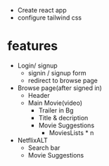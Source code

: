 - Create react app
- configure tailwind css


# features 
- Login/ signup 
    - signin / signup form
    - redirect to browse page
- Browse page(after signed in)
    - Header
    - Main Movie(video)
        - Trailer in Bg
        - Title & decription
        - Movie Suggestions
            - MoviesLists * n
- NetflixALT
    - Search bar
    - Movie Suggestions